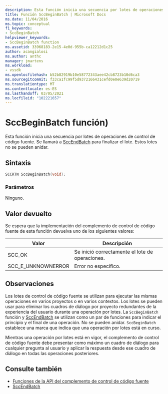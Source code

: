 ```yaml
---
description: Esta función inicia una secuencia por lotes de operaciones de control de código fuente.
title: Función SccBeginBatch | Microsoft Docs
ms.date: 11/04/2016
ms.topic: conceptual
f1_keywords:
- SccBeginBatch
helpviewer_keywords:
- SccBeginBatch function
ms.assetid: 33968183-2e15-4e0d-955b-ca12212d1c25
author: acangialosi
ms.author: anthc
manager: jmartens
ms.workload:
- vssdk
ms.openlocfilehash: b52b82919b10e58772343aee42cb8723b10d6ca3
ms.sourcegitcommit: f33ca1fc99f5d9372166431cefd0e0e639d20719
ms.translationtype: MT
ms.contentlocale: es-ES
ms.lasthandoff: 03/05/2021
ms.locfileid: "102221657"
---
```

# <a name="sccbeginbatch-function"></a>SccBeginBatch función)
Esta función inicia una secuencia por lotes de operaciones de control de código fuente. Se llamará a [SccEndBatch](../extensibility/sccendbatch-function.md) para finalizar el lote. Estos lotes no se pueden anidar.

## <a name="syntax"></a>Sintaxis

```cpp
SCCRTN SccBeginBatch(void);
```

### <a name="parameters"></a>Parámetros
 Ninguno.

## <a name="return-value"></a>Valor devuelto
 Se espera que la implementación del complemento de control de código fuente de esta función devuelva uno de los siguientes valores:

|Valor|Descripción|
|-----------|-----------------|
|SCC_OK|Se inició correctamente el lote de operaciones.|
|SCC_E_UNKNOWNERROR|Error no específico.|

## <a name="remarks"></a>Observaciones
 Los lotes de control de código fuente se utilizan para ejecutar las mismas operaciones en varios proyectos o en varios contextos. Los lotes se pueden usar para eliminar los cuadros de diálogo por proyecto redundantes de la experiencia del usuario durante una operación por lotes. La `SccBeginBatch` función y [SccEndBatch](../extensibility/sccendbatch-function.md) se utilizan como un par de funciones para indicar el principio y el final de una operación. No se pueden anidar. `SccBeginBatch` establece una marca que indica que una operación por lotes está en curso.

 Mientras una operación por lotes está en vigor, el complemento de control de código fuente debe presentar como máximo un cuadro de diálogo para cualquier pregunta al usuario y aplicar la respuesta desde ese cuadro de diálogo en todas las operaciones posteriores.

## <a name="see-also"></a>Consulte también
- [Funciones de la API del complemento de control de código fuente](../extensibility/source-control-plug-in-api-functions.md)
- [SccEndBatch](../extensibility/sccendbatch-function.md)
